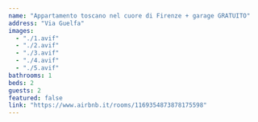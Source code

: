 ```yaml
---
name: "Appartamento toscano nel cuore di Firenze + garage GRATUITO"
address: "Via Guelfa"
images:
  - "./1.avif"
  - "./2.avif"
  - "./3.avif"
  - "./4.avif"
  - "./5.avif"
bathrooms: 1
beds: 2
guests: 2
featured: false
link: "https://www.airbnb.it/rooms/1169354873878175598"
---
```

